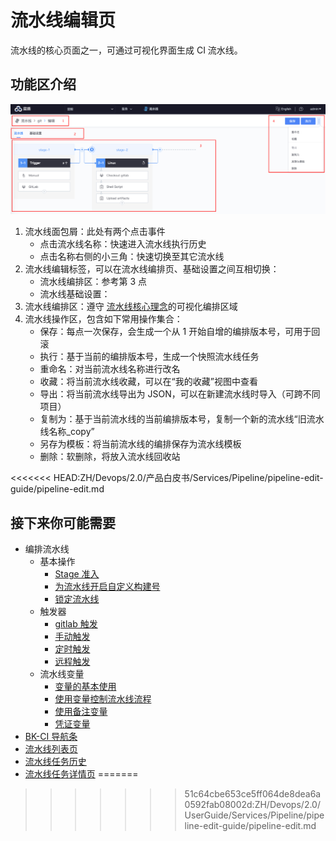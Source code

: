 # 流水线编辑页

流水线的核心页面之一，可通过可视化界面生成 CI 流水线。

## 功能区介绍

![png](../../../assets/service_pipeline_edit.png)

1. 流水线面包屑：此处有两个点击事件
   - 点击流水线名称：快速进入流水线执行历史
   - 点击名称右侧的小三角：快速切换至其它流水线
2. 流水线编辑标签，可以在流水线编排页、基础设置之间互相切换：
   - 流水线编排区：参考第 3 点
   - 流水线基础设置：
3. 流水线编排区：遵守 [流水线核心理念](../../../intro/terminology/Learn-pipeline-in-5min.md)的可视化编排区域
4. 流水线操作区，包含如下常用操作集合：
   - 保存：每点一次保存，会生成一个从 1 开始自增的编排版本号，可用于回滚
   - 执行：基于当前的编排版本号，生成一个快照流水线任务
   - 重命名：对当前流水线名称进行改名
   - 收藏：将当前流水线收藏，可以在“我的收藏”视图中查看
   - 导出：将当前流水线导出为 JSON，可以在新建流水线时导入（可跨不同项目）
   - 复制为：基于当前流水线的当前编排版本号，复制一个新的流水线“旧流水线名称_copy”
   - 另存为模板：将当前流水线的编排保存为流水线模板
   - 删除：软删除，将放入流水线回收站

<<<<<<< HEAD:ZH/Devops/2.0/产品白皮书/Services/Pipeline/pipeline-edit-guide/pipeline-edit.md
## 接下来你可能需要

* 编排流水线
   * 基本操作
      * [Stage 准入](pipeline-edit-guide/gui.md)
      * [为流水线开启自定义构建号](pipeline-edit-guide/alias-buildno.md)
      * [锁定流水线](pipeline-edit-guide/disable-pipeline.md)
   * 触发器
      * [gitlab 触发](pipeline-triggers/pipeline-trigger-gitlab.md)
      * [手动触发](pipeline-triggers/pipeline-trigger-manual.md)
      * [定时触发](pipeline-triggers/pipeline-trigger-timer.md)
      * [远程触发](/pipeline-triggers/pipeline-trigger-remote.md)
   * 流水线变量
      * [变量的基本使用](pipeline-variables/pipeline-variables-shell-batch.md)
      * [使用变量控制流水线流程](pipeline-variables/pipeline-variables-flow-control.md)
      * [使用备注变量](pipeline-variables/pipeline-variables-remark.md)
      * [凭证变量](pipeline-variables/pipeline-variables-ticket.md)
* [BK-CI 导航条](../Console.md)
* [流水线列表页](pipeline-list.md)
* [流水线任务历史](pipeline-history.md)
* [流水线任务详情页](../pipeline-build-detail/pipeline-detail.md)
=======
>>>>>>> 51c64cbe653ce5ff064de8dea6a0592fab08002d:ZH/Devops/2.0/UserGuide/Services/Pipeline/pipeline-edit-guide/pipeline-edit.md
